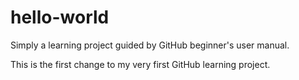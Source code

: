 # hello-world
Simply a learning project guided by GitHub beginner's user manual.

This is the first change to my very first GitHub learning project.
